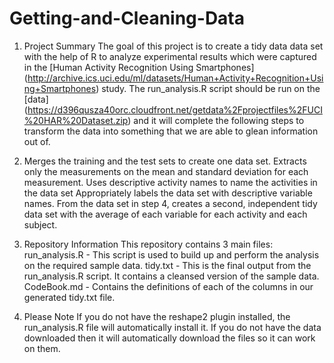 # Getting-and-Cleaning-Data

1. Project Summary
The goal of this project is to create a tidy data data set with the help of R to analyze experimental results which were captured in the [Human Activity Recognition Using Smartphones] (http://archive.ics.uci.edu/ml/datasets/Human+Activity+Recognition+Using+Smartphones) study.
The run_analysis.R script should be run on the [data] (https://d396qusza40orc.cloudfront.net/getdata%2Fprojectfiles%2FUCI%20HAR%20Dataset.zip) and it will complete the following steps to transform the data into something that we are able to glean information out of.

2. Merges the training and the test sets to create one data set.
Extracts only the measurements on the mean and standard deviation for each measurement.
Uses descriptive activity names to name the activities in the data set
Appropriately labels the data set with descriptive variable names.
From the data set in step 4, creates a second, independent tidy data set with the average of each variable for each activity and each subject.


3. Repository Information
This repository contains 3 main files:
run_analysis.R - This script is used to build up and perform the analysis on the required sample data.
tidy.txt - This is the final output from the run_analysis.R script.  It contains a cleansed version of the sample data.
CodeBook.md - Contains the definitions of each of the columns in our generated tidy.txt file.


4. Please Note
If you do not have the reshape2 plugin installed, the run_analysis.R file will automatically install it.
If you do not have the data downloaded then it will automatically download the files so it can work on them.
